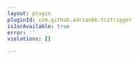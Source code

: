 ```yaml
---
layout: plugin
pluginId: com.github.adrianbk.tcitrigger
isJarAvailable: true
error: ''
violations: []

---
```

